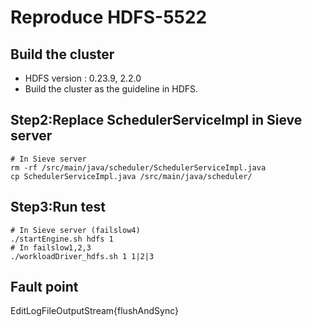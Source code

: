 # Reproduce HDFS-5522
## Build the cluster
- HDFS version : 0.23.9, 2.2.0
- Build the cluster as the guideline in HDFS.
## Step2:Replace SchedulerServiceImpl in Sieve server
```
# In Sieve server
rm -rf /src/main/java/scheduler/SchedulerServiceImpl.java
cp SchedulerServiceImpl.java /src/main/java/scheduler/
```
## Step3:Run test
```
# In Sieve server (failslow4)
./startEngine.sh hdfs 1
# In failslow1,2,3
./workloadDriver_hdfs.sh 1 1|2|3
```
## Fault point
EditLogFileOutputStream{flushAndSync}